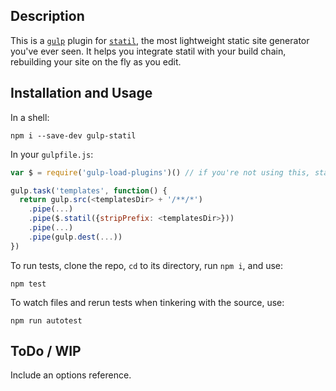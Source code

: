## Description

This is a [`gulp`](http://gulpjs.com) plugin for
[`statil`](https://github.com/Mitranim/statil), the most lightweight static site
generator you've ever seen. It helps you integrate statil with your build chain,
rebuilding your site on the fly as you edit.

## Installation and Usage

In a shell:

```shell
npm i --save-dev gulp-statil
```

In your `gulpfile.js`:

```javascript
var $ = require('gulp-load-plugins')() // if you're not using this, start now

gulp.task('templates', function() {
  return gulp.src(<templatesDir> + '/**/*')
    .pipe(...)
    .pipe($.statil({stripPrefix: <templatesDir>}))
    .pipe(...)
    .pipe(gulp.dest(...))
})
```

To run tests, clone the repo, `cd` to its directory, run `npm i`, and use:

```shell
npm test
```

To watch files and rerun tests when tinkering with the source, use:

```shell
npm run autotest
```

## ToDo / WIP

Include an options reference.
